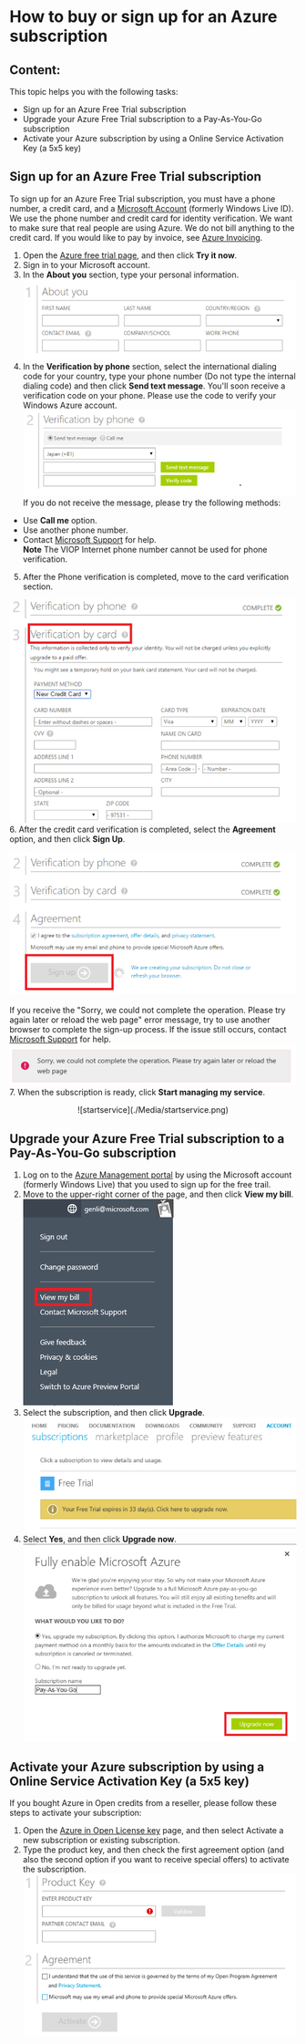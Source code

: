 <properties 
	pageTitle="How to buy or sign up for an Azure subscription" 
	description="Describes How to buy or sign up for an Azure subscription" 
	services="billing" 
	documentationCenter="" 
	authors="genli" 
	manager="jarrettr" 
	editor="curtand"/>

<tags 
	ms.service="billing" 
	ms.workload="/" 
	ms.tgt_pltfrm="na" 
	ms.devlang="na" 
	ms.topic="billing" 
	ms.date="08/13/2015" 
	ms.author="genli"/>
# How to buy or sign up for an Azure subscription
## Content:

This topic helps you with the following tasks:

* Sign up for an Azure Free Trial subscription
* Upgrade your Azure Free Trial subscription to a Pay-As-You-Go subscription
* Activate your Azure subscription by using a Online Service Activation Key (a 5x5 key)

## Sign up for an Azure Free Trial subscription
To sign up for an Azure Free Trial subscription, you must have a phone number, a credit card, and a [Microsoft Account](https://www.microsoft.com/en-us/account/faq.aspx) (formerly Windows Live ID).  We use the phone number and credit card for identity verification. We want to make sure that real people are using Azure. We do not bill anything to the credit card.  If you would like to pay by invoice, see [Azure Invoicing](http://azure.microsoft.com/en-us/pricing/invoicing/).

1. Open the [Azure free trial page](https://azure.microsoft.com/en-us/pricing/free-trial/), and then click **Try it now**.
2. Sign in to your Microsoft account.
3. In the **About you** section, type your personal information. ![The screenshow of personal information](./Media/AboutYou.png)
4. In the **Verification by phone** section, select the international dialing code for your country, type your phone number (Do not type the internal dialing code) and then click **Send text message**. You'll soon receive a verification code on your phone. Please use the code to verify your Windows Azure account.  
![the screenshot about phone verification](./Media/PhoneVerify.png)</br>
If you do not receive the message, please try the following methods:
 * Use **Call me** option.
 * Use another phone number.
 * Contact [Microsoft Support](http://go.microsoft.com/fwlink/?linkid=544831&clcid=0x409) for help.  
**Note** The VIOP Internet phone number cannot be used for phone verification.
5. After the Phone verification is completed, move to the card
 verification section.

 ![cardverify](./Media/VardVerify.png)</br>
6. After the credit card verification is completed, select the **Agreement** option, and then click **Sign Up**. <center>![Signup](./Media/Signup.png)</center></br>
If you receive the "Sorry, we could not complete the operation. Please try again later or reload the web page" error message, try to use another browser to complete the sign-up process.  If the issue still occurs, contact [Microsoft Support](http://go.microsoft.com/fwlink/?linkid=544831&clcid=0x409) for help.
![signuperror1](./Media/signuperror1.png)
7. When the subscription is ready, click **Start managing my service**.
<center>![startservice](./Media/startservice.png)</center>

## Upgrade your Azure Free Trial subscription to a Pay-As-You-Go subscription

1. Log on to the [Azure Management portal](https://manage.windowsazure.com/) by using the Microsoft account (formerly Windows Live) that you used to sign up for the free trail.
2. Move to the upper-right corner of the page, and then click **View my bill**.</br>
![bill](./Media/billing.png)
3. Select the subscription, and then click **Upgrade**.</br>![billpage](./Media/billpage.png)
4. Select **Yes**, and then click **Upgrade now**. </br>![upgrade](./Media/Upgrade.png)

## Activate your Azure subscription by using a Online Service Activation Key (a 5x5 key)

If you bought Azure in Open credits from a reseller, please follow these steps to activate your subscription:

1. Open the [Azure in Open License key](http://azure.microsoft.com/en-us/offers/ms-azr-0111p/) page, and then select Activate a new subscription or existing subscription.
2. Type the product key, and then check the first agreement option (and also the second option if you want to receive special offers) to activate the subscription.</br>![OSA KEY](./Media/OSAkey.png)
